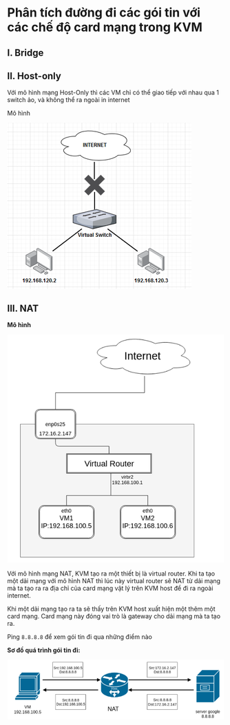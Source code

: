 # Phân tích đường đi các gói tin với các chế độ card mạng trong KVM

## I. Bridge


## II. Host-only
Với mô hình mạng Host-Only thì  các VM chỉ có thể giao tiếp với nhau qua 1 switch ảo, và không thể ra ngoài in internet

Mô hình

<img src = "..\images\Screenshot_98.png">


## III. NAT
**Mô hình**

<img src ="..\images\Screenshot_96.png">

Với mô hình mạng NAT, KVM tạo ra một thiết bị là virtual router. Khi ta tạo một dải mạng với mô hình NAT thì lúc này virtual router sẽ NAT từ dải mạng mà ta tạo ra ra địa chỉ của card mạng vật lý trên KVM host để đi ra ngoài internet.

Khi một dải mạng tạo ra ta sẽ thấy trên KVM host xuất hiện một thêm một card mạng. Card mạng này đóng vai trò là gateway cho dải mạng mà ta tạo ra.


Ping `8.8.8.8` để xem gói tin đi qua những điểm nào

**Sơ đồ quá trình gói tin đi:**

<img src ="..\images\Screenshot_97.png">